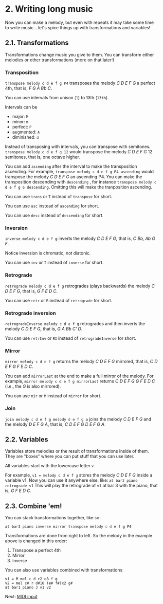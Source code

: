 # 2. Writing long music

Now you can make a melody, but even with repeats it may take some time to write music... let's spice things up with transformations and variables!

## 2.1. Transformations

Transformations change music you give to them. You can transform either melodies or other transformations (more on that later!)

### Transposition

`transpose melody c d e f g P4` transposes the melody _C D E F G_ a perfect 4th, that is, _F G A Bb C_.

You can use intervals from unison (`1`) to 13th (`13th`).

Intervals can be 
- major: `M`
- minor: `m`
- perfect: `P`
- augmented: `A`
- diminished: `d`

Instead of transposing with intervals, you can transpose with semitones. `transpose melody c d e f g 12` would transpose the melody _C D E F G_ 12 semitones, that is, one octave higher.

You can add `ascending` after the interval to make the transposition ascending. For example, `transpose melody c d e f g P4 ascending` would transpose the melody _C D E F G_ an ascending P4. You can make the transposition descending with `descending` , for instance `transpose melody c d e f g 6 descending`. Omitting this will make the tranposition ascending.

You can use `trans` or `T` instead of `transpose` for short.

You can use `asc` instead of `ascending` for short.

You can use `desc` instead of `descending` for short.

### Inversion 

`inverse melody c d e f g` inverts the melody _C D E F G_, that is, _C Bb, Ab G F_.

Notice inversion is chromatic, not diatonic.

You can use `inv` or `I` instead of `inverse` for short.

### Retrograde

`retrograde melody c d e f g` retrogrades (plays backwards) the melody _C D E F G_, that is, _G F E D C_.

You can use `retr` or `R` instead of `retrograde` for short.

### Retrograde inversion

`retrogradeInverse melody c d e f g` retrogrades and then inverts the melody _C D E F G_, that is, _G A Bb C' D_.

You can use `retrInv` or `RI` instead of `retrogradeInverse` for short.

### Mirror

`mirror melody c d e f g` returns the melody _C D E F G_ mirrored, that is, _C D E F G F E D C_.

You can add `mirrorLast` at the end to make a full mirror of the melody. For example, `mirror melody c d e f g mirrorLast` returns  _C D E F G G F E D C_ (i.e., the _G_ is also mirrored).

You can use `mir` or `M` instead of `mirror` for short.

### Join

`join melody c d e f g melody d e f g a` joins the melody _C D E F G_ and the melody _D E F G A_, that is, _C D E F G D E F G A_.

## 2.2. Variables

Variables store melodies or the result of transformations inside of them. They are "boxes" where you can put stuff that you can use later.

All variables start with the lowercase letter `v`.

For example, `v1 = melody c d e f g` stores the melody _C D E F G_ inside a variable v1. Now you can use it anywhere else, like:
`at bar3 piano retrograde v1`
This will play the retrograde of `v1` at bar 3 with the piano, that is, _G F E D C_.


## 2.3. Combine 'em!

You can stack transformations together, like so:

`at bar3 piano inverse mirror transpose melody c d e f g P4`

Transformations are done from right to left. So the melody in the example above is changed in this order:
1. Transpose a perfect 4th
2. Mirror
3. Inverse

You can also use variables combined with transformations:
```
v1 = M mel c d r2 e8 f g
v2 = mel c# r d#16 (e# f#)x2 g#
at bar1 piano J v1 v2
```

Next: [MIDI input](./03-midi-input.md)
